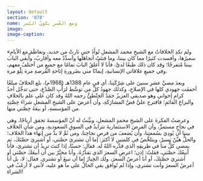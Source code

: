 ```yaml
---
layout: default
section: '078'
name: ومع العُسرِ يكونُ اليُسر
image:
image-caption:
---
```


«ولم تكدِ الخلافاتُ مع الشيخِ محمد المشعلِ تُوأَدُ حتى ثارتْ من جديد، وتعاظَمَ مع الأيامِ سعيرُها، وأفسدت كثيرًا مما كان بيننا، وما فتئتُ أتجاهَلُها وأسدِّدُ معه وأقاربُ، وأُبقي البابَ بيننا مُنفرجًا؛ وقد كان ذلك طبعًا لديَّ، فأنا لا أُغلقُ البابَ تمامًا مع جميعِ من أختلفُ معهم، وفي جميعِ علاقاتي الإنسانيةِ، إيمانًا مني بضَرورةِ إتاحةِ الفُرصةِ مرة تِلْوَ مرة.

وبعدَ مضيِّ عشرِ سنينَ على شِرْكَتِنا، أي في عامِ 1388هـ (1968م)، بلغ الخلافُ مبلغًا أخفقَت جهودي كلها في الإصلاحِ، وكذلك جهودُ كلِّ من توسَّط لرَأْبِ الصَّدْعِ، حتى تدخَّل أحدُ كرامِ إخواني وهو صديقي العزيزُ حمَدٌ الحِنْطيُّ رحمه اللهُ وقد كان على علم بالخلافِ والنزاعِ القائمِ؛ فاقترح عليَّ فضَّ المشارَكَةِ، وأن أَعرضَ على الشيخِ المشعلِ شراءَ حِصَّتِهِ من المؤسسةِ، أو بيعَهُ حِصَّتي منها.

وعرضتُ الفكرةَ على الشيخِ محمدٍ المشعلِ، وبيَّنتُ له أنّ المؤسسةَ تحقق أرباحًا، وهي في نجاحٍ مستمرٍّ، وأن الفرصَ الاستثماريةَ تتزايدُ في السوقِ السعوديةِ، ومن شأنِ الخلاف بيننا أن يُودِيَ بسُمعتِنا، وأن يُضعفَ من فرصِ نجاحِنا، ومن ثَمَّ لا بدَّ من إنهاء هذا الخلاف؛ والحلُّ هيِّنٌ يَسيرٌ، ويتلخَّصُ في كلمتينِ لا أكثرَ: إما أن تشتريَ حصَّتي، أو أشتريَ حصَّتَكَ، ثم يمضي كلٌّ منا في طريقِهِ الذي قدَّره اللهُ له. فقال: حسنًا، إذا كنتَ تريدُ أن تشتريَ، فأنا أبيعُكَ حصَّتي، فقلتُ: إذن؛ اعرضِ السعرَ الذي تقدِّرُهُ، وأنا مخيَّرٌ بين أن أبيعَكَ حصَّتي أو أشتريَ حصَّتكَ، أو أنا أعرضُ السعرَ، ولك الخِيارُ إما أن تبيعَ أو تشتري. فقال: لا، بل أنا أعرضُ السعرَ وأنت تشتري، وإذا لم تُوافق بقي الحالُ على ما هو عليه، لأنني لا أرغَبُ في الشراءِ!
